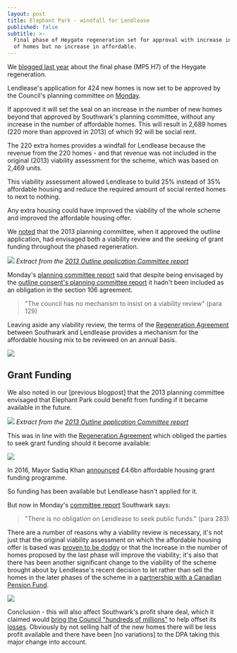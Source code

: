 ```yaml
---
layout: post
title: Elephant Park - windfall for Lendlease
published: false
subtitle: >-
  Final phase of Heygate regeneration set for approval with increase in number
  of homes but no increase in affordable.
---
```

We [blogged last year](http://35percent.org/2019-08-05-elephant-park-final-phase-affordable-housing/) about the final phase (MP5 H7) of the Heygate regeneration. 

Lendlease's application for 424 new homes is now set to be approved by the Council's planning committee on [Monday](http://moderngov.southwark.gov.uk/ieListDocuments.aspx?CId=119&MId=6403&Ver=4).

If approved it will set the seal on an increase in the number of new homes beyond that approved by Southwark's planning committee, without any increase in the number of affordable homes. This will result in 2,689 homes (220 more than approved in 2013) of which 92 will be social rent. 

The 220 extra homes provides a windfall for Lendlease because the revenue from the 220 homes - and that revenue was not included in the original (2013) viability assessment for the scheme, which was based on 2,469 units.

This viability assessment allowed Lendlease to build 25% instead of 35% affordable housing and reduce the required amount of social rented homes to next to nothing.

Any extra housing could have improved the viability of the whole scheme and improved the affordable housing offer.

We [noted](http://35percent.org/2019-08-05-elephant-park-final-phase-affordable-housing/#viability-questions) that the 2013 planning committee, when it approved the outline application, had envisaged both a viability review and the seeking of grant funding throughout the phased regeneration.

![](http://35percent.org/img/vrev.png)
*Extract from the [2013 Outline application Committee report](http://planbuild.southwark.gov.uk/documents/?GetDocument=%7b%7b%7b!Q7K%2bVQ5GwV3kVWHHRXBCqg%3d%3d!%7d%7d%7d)*

Monday's [planning committee report](https://planning.southwark.gov.uk/online-applications/files/2B05D1FEBF0308C39F18968F194D473F/pdf/19_AP_1166--843567.pdf) said that despite being envisaged by the [outline consent's planning committee report](http://moderngov.southwark.gov.uk/documents/s34476/Report.pdf) it hadn't been included as an obligation in the section 106 agreement. 

> "The council has no mechanism to insist on a viability review" (para 129)

Leaving aside any viability review, the terms of the [Regeneration Agreement](https://files.whatdotheyknow.com/request/heygate_estate_development_partn/191203%2020141201_Lend%20Lease_2014%20Deed%20of%20Variation_COMPLETE.pdf%20EIR%201351433_Redacted.pdf) between Southwark and Lendlease provides a mechanism for the affordable housing mix to be reviewed on an annual basis. 

![](http://35percent.org/img/vreviewra.png)

## Grant Funding
We also noted in our [previous blogpost] that the 2013 planning committee envisaged that Elephant Park could benefit from funding if it became available in the future. 

![](http://35percent.org/img/gfunding2.png)
*Extract from the [2013 Outline application Committee report](http://planbuild.southwark.gov.uk/documents/?GetDocument=%7b%7b%7b!Q7K%2bVQ5GwV3kVWHHRXBCqg%3d%3d!%7d%7d%7d)*

This was in line with the [Regeneration Agreement](https://files.whatdotheyknow.com/request/heygate_estate_development_partn/191203%2020141201_Lend%20Lease_2014%20Deed%20of%20Variation_COMPLETE.pdf%20EIR%201351433_Redacted.pdf) which obliged the parties to seek grant funding should it become available:

![](http://35percent.org/img/fundingra.png)

In 2016, Mayor Sadiq Khan [announced](https://www.london.gov.uk/what-we-do/housing-and-land/homes-londoners-affordable-homes-programme-2016-21) £4.6bn affordable housing grant funding programme.

So funding has been available but Lendlease hasn't applied for it. 

But now in Monday's [committee report]() Southwark says:

> "There is no obligation on Lendlease to seek public funds." (para 283)

There are a number of reasons why a viability review is necessary, it's not just that the original viability assessment on which the affordable housing offer is based was [proven to be dodgy](https://www.theguardian.com/cities/2015/jun/25/london-developers-viability-planning-affordable-social-housing-regeneration-oliver-wainwright) or that the increase in the number of homes proposed by the last phase will improve the viability; it's also that there has been another significant change to the viability of the scheme brought about by Lendlease's recent decision to let rather than sell the homes in the later phases of the scheme in a [partnership with a Canadian Pension Fund](https://www.constructionenquirer.com/2018/01/17/lendlease-launches-1-5bn-build-to-rent-partnership/).

![](http://35percent.org/img/lendleasebtr.png)

Conclusion - this will also affect Southwark's profit share deal, which it claimed would [bring the Council "hundreds of millions"](https://web.archive.org/web/20160915094513/https://www.southwark.gov.uk/news/article/1785/setting_the_record_straight_the_true_value_of_the_elephant_and_castle_regeneration()) to help offset its [losses](http://35percent.org/2016-05-11-no-profit-share-the-true-value-of-the-heygate-regeneration/). Obviously by not selling half of the new homes there will be less profit available and there have been [no variations] to the DPA taking this major change into account.
